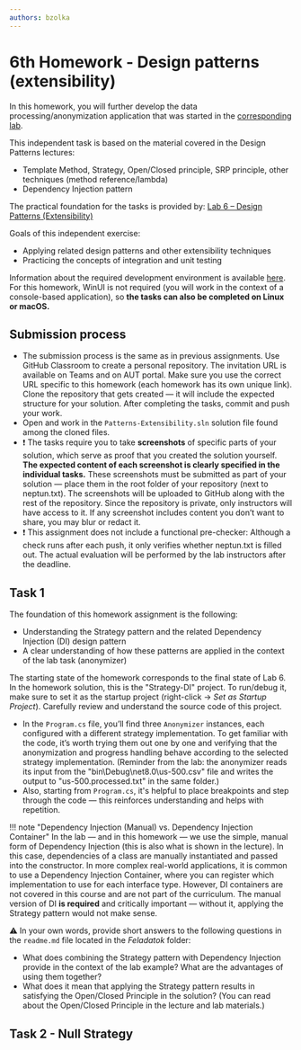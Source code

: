 ```yaml
---
authors: bzolka
---
```


# 6th Homework - Design patterns (extensibility)

In this homework, you will further develop the data processing/anonymization application that was started in the [corresponding lab](../../labor/6-tervezesi-mintak/index_eng.md).

This independent task is based on the material covered in the Design Patterns lectures:
- Template Method, Strategy, Open/Closed principle, SRP principle, other techniques (method reference/lambda)
- Dependency Injection pattern

The practical foundation for the tasks is provided by: [Lab 6 – Design Patterns (Extensibility)](../../labor/6-tervezesi-mintak/index_eng.md)

Goals of this independent exercise:

- Applying related design patterns and other extensibility techniques
- Practicing the concepts of integration and unit testing

Information about the required development environment is available [here](../fejlesztokornyezet/index_eng.md). For this homework, WinUI is not required (you will work in the context of a console-based application), so **the tasks can also be completed on Linux or macOS.**

## Submission process

- The submission process is the same as in previous assignments. Use GitHub Classroom to create a personal repository. The invitation URL is available on Teams and on AUT portal. Make sure you use the correct URL specific to this homework (each homework has its own unique link). Clone the repository that gets created — it will include the expected structure for your solution. After completing the tasks, commit and push your work.
- Open and work in the `Patterns-Extensibility.sln` solution file found among the cloned files.
- :exclamation: The tasks require you to take **screenshots** of specific parts of your solution, which serve as proof that you created the solution yourself. **The expected content of each screenshot is clearly specified in the individual tasks.** 
These screenshots must be submitted as part of your solution — place them in the root folder of your repository (next to neptun.txt).
The screenshots will be uploaded to GitHub along with the rest of the repository.
Since the repository is private, only instructors will have access to it.
If any screenshot includes content you don’t want to share, you may blur or redact it.
- :exclamation: This assignment does not include a functional pre-checker: Although a check runs after each push, it only verifies whether neptun.txt is filled out. The actual evaluation will be performed by the lab instructors after the deadline.

## Task 1

The foundation of this homework assignment is the following:

- Understanding the Strategy pattern and the related Dependency Injection (DI) design pattern
- A clear understanding of how these patterns are applied in the context of the lab task (anonymizer)

The starting state of the homework corresponds to the final state of Lab 6. In the homework solution, this is the "Strategy-DI" project. To run/debug it, make sure to set it as the startup project (right-click → *Set as Startup Project*). Carefully review and understand the source code of this project.

- In the `Program.cs` file, you’ll find three `Anonymizer` instances, each configured with a different strategy implementation. To get familiar with the code, it’s worth trying them out one by one and verifying that the anonymization and progress handling behave according to the selected strategy implementation. (Reminder from the lab: the anonymizer reads its input from the "bin\Debug\net8.0\us-500.csv" file and writes the output to "us-500.processed.txt" in the same folder.)
- Also, starting from `Program.cs`, it's helpful to place breakpoints and step through the code — this reinforces understanding and helps with repetition.

!!! note "Dependency Injection (Manual) vs. Dependency Injection Container"
    In the lab — and in this homework — we use the simple, manual form of Dependency Injection (this is also what is shown in the lecture). In this case, dependencies of a class are manually instantiated and passed into the constructor. In more complex real-world applications, it is common to use a Dependency Injection Container,  where you can register which implementation to use for each interface type.  However, DI containers are not covered in this course and are not part of the curriculum. The manual version of DI **is required** and critically important — without it, applying the Strategy pattern would not make sense.

:warning: In your own words, provide short answers to the following questions in the `readme.md` file located in the *Feladatok* folder:

- What does combining the Strategy pattern with Dependency Injection provide in the context of the lab example? What are the advantages of using them together?
- What does it mean that applying the Strategy pattern results in satisfying the Open/Closed Principle in the solution? (You can read about the Open/Closed Principle in the lecture and lab materials.)

## Task 2 - Null Strategy

